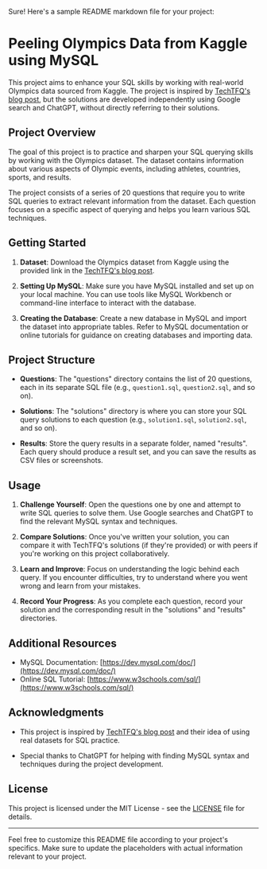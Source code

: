 Sure! Here's a sample README markdown file for your project:

# Peeling Olympics Data from Kaggle using MySQL

This project aims to enhance your SQL skills by working with real-world Olympics data sourced from Kaggle. The project is inspired by [TechTFQ's blog post](https://techtfq.com/blog/practice-writing-sql-queries-using-real-dataset), but the solutions are developed independently using Google search and ChatGPT, without directly referring to their solutions.

## Project Overview

The goal of this project is to practice and sharpen your SQL querying skills by working with the Olympics dataset. The dataset contains information about various aspects of Olympic events, including athletes, countries, sports, and results.

The project consists of a series of 20 questions that require you to write SQL queries to extract relevant information from the dataset. Each question focuses on a specific aspect of querying and helps you learn various SQL techniques.

## Getting Started

1. **Dataset**: Download the Olympics dataset from Kaggle using the provided link in the [TechTFQ's blog post](https://techtfq.com/blog/practice-writing-sql-queries-using-real-dataset).

2. **Setting Up MySQL**: Make sure you have MySQL installed and set up on your local machine. You can use tools like MySQL Workbench or command-line interface to interact with the database.

3. **Creating the Database**: Create a new database in MySQL and import the dataset into appropriate tables. Refer to MySQL documentation or online tutorials for guidance on creating databases and importing data.

## Project Structure

- **Questions**: The "questions" directory contains the list of 20 questions, each in its separate SQL file (e.g., `question1.sql`, `question2.sql`, and so on).

- **Solutions**: The "solutions" directory is where you can store your SQL query solutions to each question (e.g., `solution1.sql`, `solution2.sql`, and so on).

- **Results**: Store the query results in a separate folder, named "results". Each query should produce a result set, and you can save the results as CSV files or screenshots.

## Usage

1. **Challenge Yourself**: Open the questions one by one and attempt to write SQL queries to solve them. Use Google searches and ChatGPT to find the relevant MySQL syntax and techniques.

2. **Compare Solutions**: Once you've written your solution, you can compare it with TechTFQ's solutions (if they're provided) or with peers if you're working on this project collaboratively.

3. **Learn and Improve**: Focus on understanding the logic behind each query. If you encounter difficulties, try to understand where you went wrong and learn from your mistakes.

4. **Record Your Progress**: As you complete each question, record your solution and the corresponding result in the "solutions" and "results" directories.

## Additional Resources

- MySQL Documentation: [https://dev.mysql.com/doc/](https://dev.mysql.com/doc/)
- Online SQL Tutorial: [https://www.w3schools.com/sql/](https://www.w3schools.com/sql/)

## Acknowledgments

- This project is inspired by [TechTFQ's blog post](https://techtfq.com/blog/practice-writing-sql-queries-using-real-dataset) and their idea of using real datasets for SQL practice.

- Special thanks to ChatGPT for helping with finding MySQL syntax and techniques during the project development.

## License

This project is licensed under the MIT License - see the [LICENSE](LICENSE) file for details.

---

Feel free to customize this README file according to your project's specifics. Make sure to update the placeholders with actual information relevant to your project.